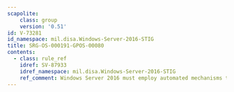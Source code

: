```yaml
---
scapolite:
    class: group
    version: '0.51'
id: V-73281
id_namespace: mil.disa.Windows-Server-2016-STIG
title: SRG-OS-000191-GPOS-00080
contents:
  - class: rule_ref
    idref: SV-87933
    idref_namespace: mil.disa.Windows-Server-2016-STIG
    ref_comment: Windows Server 2016 must employ automated mechanisms to det ...
---
```


